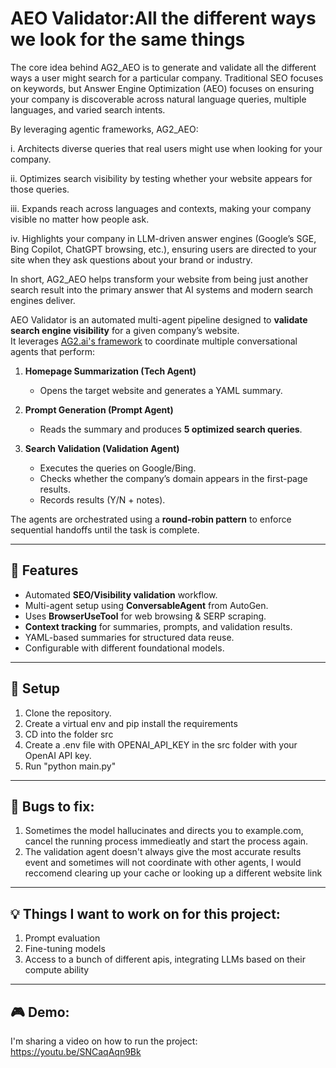 # AEO Validator:All the different ways we look for the same things

The core idea behind AG2_AEO is to generate and validate all the different ways a user might search for a particular company. Traditional SEO focuses on keywords, but Answer Engine Optimization (AEO) focuses on ensuring your company is discoverable across natural language queries, multiple languages, and varied search intents.

By leveraging agentic frameworks, AG2_AEO:

i. Architects diverse queries that real users might use when looking for your company.

ii. Optimizes search visibility by testing whether your website appears for those queries.

iii. Expands reach across languages and contexts, making your company visible no matter how people ask.

iv. Highlights your company in LLM-driven answer engines (Google’s SGE, Bing Copilot, ChatGPT browsing, etc.), ensuring users are directed to your site when they ask questions about your brand or industry.

In short, AG2_AEO helps transform your website from being just another search result into the primary answer that AI systems and modern search engines deliver.

AEO Validator is an automated multi-agent pipeline designed to **validate search engine visibility** for a given company’s website.  
It leverages [AG2.ai's framework](https://ag2.ai/#hero) to coordinate multiple conversational agents that perform:

1. **Homepage Summarization (Tech Agent)**  
   - Opens the target website and generates a YAML summary.  

2. **Prompt Generation (Prompt Agent)**  
   - Reads the summary and produces **5 optimized search queries**.  

3. **Search Validation (Validation Agent)**  
   - Executes the queries on Google/Bing.  
   - Checks whether the company’s domain appears in the first-page results.  
   - Records results (Y/N + notes).  

The agents are orchestrated using a **round-robin pattern** to enforce sequential handoffs until the task is complete.

---
## 🚀 Features
- Automated **SEO/Visibility validation** workflow.
- Multi-agent setup using **ConversableAgent** from AutoGen.
- Uses **BrowserUseTool** for web browsing & SERP scraping.
- **Context tracking** for summaries, prompts, and validation results.
- YAML-based summaries for structured data reuse.
- Configurable with different foundational models.
---
## 🔑 Setup
1. Clone the repository.
2. Create a virtual env and pip install the requirements
3. CD into the folder src
4. Create a .env file with OPENAI_API_KEY in the src folder with your OpenAI API key.
5. Run "python main.py"
---
## 🐞 Bugs to fix:
1. Sometimes the model hallucinates and directs you to example.com, cancel the running process immedieatly and start the process again.
2. The validation agent doesn't always give the most accurate results event and sometimes will not coordinate with other agents, I would reccomend clearing up your cache or looking up a different website link
---
## 💡 Things I want to work on for this project:
1. Prompt evaluation
2. Fine-tuning models
3. Access to a bunch of different apis, integrating LLMs based on their compute ability
---
## 🎮 Demo:
I'm sharing a video on how to run the project:
https://youtu.be/SNCaqAqn9Bk







